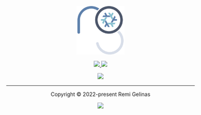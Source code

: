 <div align="center">
    <a href="https://github.com/remi-gelinas/rosetta">
        <img src=".github/assets/logo.svg" width="130px" height="130px"/>
    </a>
    <p>
    <p>
    <a href="https://github.com/remi-gelinas/rosetta/actions/workflows/check.yaml">
        <img src="https://img.shields.io/github/actions/workflow/status/remi-gelinas/rosetta/check.yaml?color=%23ECEFF4&event=push&label=Flake%20checks&logo=githubactions&logoColor=eceff4&style=flat-square&colorA=4c566a&colorB=88c0d0" />
    </a>
    <a href="https://github.com/remi-gelinas/rosetta/actions/workflows/build_darwin.yaml">
        <img src="https://img.shields.io/github/actions/workflow/status/remi-gelinas/rosetta/build_darwin.yaml?color=%23ECEFF4&event=push&label=Darwin%20configurations&logo=githubactions&logoColor=eceff4&style=flat-square&colorA=4c566a&colorB=88c0d0" />
    </a>
    <p>
    <a href="https://app.cachix.org/cache/remi-gelinas-nix">
        <img src="https://img.shields.io/static/v1?color=%23ECEFF4&label=Cachix&message=remi-gelinas-nix&style=flat-square&colorA=4c566a&colorB=88c0d0" />
    </a>
</div>

---

<div align="center">
    <div>Copyright &copy; 2022-present Remi Gelinas</div>
    <p>
    <p>
    <a href="https://github.com/remi-gelinas/rosetta/blob/trunk/LICENSE">
        <img src="https://img.shields.io/github/license/remi-gelinas/rosetta?color=%23ECEFF4&label=License&logoColor=88C0D0&style=flat-square&colorA=4c566a&colorB=88c0d0" />
    </a>
</div>
